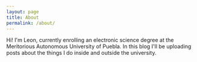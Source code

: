 ```yaml
---
layout: page
title: About
permalink: /about/
---
```


Hi! I'm Leon, currently enrolling an electronic science degree at the Meritorious Autonomous University of Puebla. In this blog I'll be uploading posts about the things I do inside and outside the university.
